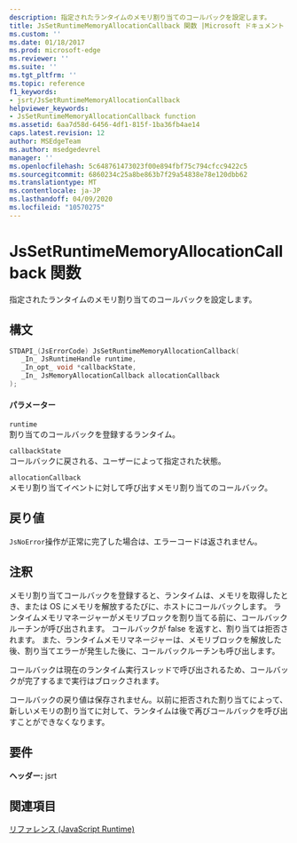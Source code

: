 ```yaml
---
description: 指定されたランタイムのメモリ割り当てのコールバックを設定します。
title: JsSetRuntimeMemoryAllocationCallback 関数 |Microsoft ドキュメント
ms.custom: ''
ms.date: 01/18/2017
ms.prod: microsoft-edge
ms.reviewer: ''
ms.suite: ''
ms.tgt_pltfrm: ''
ms.topic: reference
f1_keywords:
- jsrt/JsSetRuntimeMemoryAllocationCallback
helpviewer_keywords:
- JsSetRuntimeMemoryAllocationCallback function
ms.assetid: 6aa7d58d-6456-4df1-815f-1ba36fb4ae14
caps.latest.revision: 12
author: MSEdgeTeam
ms.author: msedgedevrel
manager: ''
ms.openlocfilehash: 5c648761473023f00e894fbf75c794cfcc9422c5
ms.sourcegitcommit: 6860234c25a8be863b7f29a54838e78e120dbb62
ms.translationtype: MT
ms.contentlocale: ja-JP
ms.lasthandoff: 04/09/2020
ms.locfileid: "10570275"
---
```

# JsSetRuntimeMemoryAllocationCallback 関数
指定されたランタイムのメモリ割り当てのコールバックを設定します。  
  
## 構文  
  
```cpp  
STDAPI_(JsErrorCode) JsSetRuntimeMemoryAllocationCallback(  
   _In_ JsRuntimeHandle runtime,  
   _In_opt_ void *callbackState,  
   _In_ JsMemoryAllocationCallback allocationCallback  
);  
```  
  
#### パラメーター  
 `runtime`  
 割り当てのコールバックを登録するランタイム。  
  
 `callbackState`  
 コールバックに戻される、ユーザーによって指定された状態。  
  
 `allocationCallback`  
 メモリ割り当てイベントに対して呼び出すメモリ割り当てのコールバック。  
  
## 戻り値  
 `JsNoError`操作が正常に完了した場合は、エラーコードは返されません。  
  
## 注釈  
 メモリ割り当てコールバックを登録すると、ランタイムは、メモリを取得したとき、または OS にメモリを解放するたびに、ホストにコールバックします。 ランタイムメモリマネージャーがメモリブロックを割り当てる前に、コールバックルーチンが呼び出されます。 コールバックが false を返すと、割り当ては拒否されます。 また、ランタイムメモリマネージャーは、メモリブロックを解放した後、割り当てエラーが発生した後に、コールバックルーチンも呼び出します。  
  
 コールバックは現在のランタイム実行スレッドで呼び出されるため、コールバックが完了するまで実行はブロックされます。  
  
 コールバックの戻り値は保存されません。以前に拒否された割り当てによって、新しいメモリの割り当てに対して、ランタイムは後で再びコールバックを呼び出すことができなくなります。  
  
## 要件  
 **ヘッダー:** jsrt  
  
## 関連項目  
 [リファレンス (JavaScript Runtime)](../chakra-hosting/reference-javascript-runtime.md)